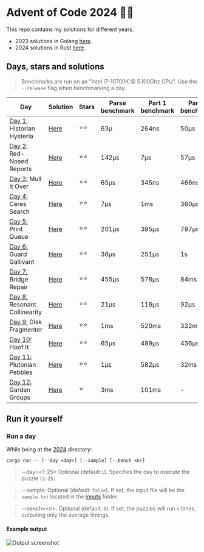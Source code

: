 # Advent of Code 2024 🎄🎁
This repo contains my solutions for different years.
- 2023 solutions in Golang [here](./2023/).
- 2024 solutions in Rust [here](./2024/).

## Days, stars and solutions 
> Benchmarks are run on an "Intel i7-10700K @ 5.100Ghz CPU".
> Use the `--release` flag when benchmarking a day.

| Day | Solution | Stars | Parse benchmark | Part 1 benchmark | Part 2 benchmark |
|-----|----------|-------|-------------------|-----------------|------------------|
| [Day 1:](https://adventofcode.com/2024/day/1) Historian Hysteria | [Here](./2024/solutions/day01.rs) | ⭐⭐ | 63µ | 264ns | 50µs |
| [Day 2:](https://adventofcode.com/2024/day/2) Red-Nosed Reports | [Here](./2024/solutions/day02.rs) | ⭐⭐ | 142µs | 7µs | 57µs |
| [Day 3:](https://adventofcode.com/2024/day/3) Mull It Over | [Here](./2024/solutions/day03.rs) | ⭐⭐ | 65µs | 345ns | 466ns |
| [Day 4:](https://adventofcode.com/2024/day/4) Ceres Search | [Here](./2024/solutions/day04.rs) | ⭐⭐ | 7µs | 1ms | 360µs |
| [Day 5:](https://adventofcode.com/2024/day/5) Print Queue | [Here](./2024/solutions/day05.rs) | ⭐⭐ | 201µs | 395µs | 797µs |
| [Day 6:](https://adventofcode.com/2024/day/6) Guard Gallivant | [Here](./2024/solutions/day06.rs) | ⭐⭐ | 36µs | 251µs | 1s |
| [Day 7:](https://adventofcode.com/2024/day/7) Bridge Repair | [Here](./2024/solutions/day07.rs) | ⭐⭐ | 455µs | 578µs | 84ms |
| [Day 8:](https://adventofcode.com/2024/day/8) Resonant Collinearity | [Here](./2024/solutions/day08.rs) | ⭐⭐ | 21µs | 116µs | 92µs |
| [Day 9:](https://adventofcode.com/2024/day/9) Disk Fragmenter | [Here](./2024/solutions/day09.rs) | ⭐⭐ | 1ms | 520ms | 332ms |
| [Day 10:](https://adventofcode.com/2024/day/10) Hoof It | [Here](./2024/solutions/day10.rs) | ⭐⭐ | 65µs | 489µs | 436µs |
| [Day 11:](https://adventofcode.com/2024/day/11) Plutonian Pebbles | [Here](./2024/solutions/day11.rs) | ⭐⭐ | 1µs | 582µs | 32ms |
| [Day 12:](https://adventofcode.com/2024/day/12) Garden Groups | [Here](./2024/solutions/day12.rs) | ⭐ | 3ms | 101ms | - |

## Run it yourself
### Run a day 
While being at the [2024](./2024/) directory:
```
cargo run -- [--day <day>] [--sample] [--bench <n>]
```
> --day=<1-25> Optional (default:`1`). Specifies the day to execute the puzzle `(1-25)`

> --sample: Optional (default: `false`). If set, the input file will be the `sample.txt` located in the [inputs](./2024/inputs) folder.

> --bench=\<n\>: Optional (default: `0`). If set, the puzzles will run `n` times, outputing only the average timings.

#### Example output
![Output screenshot](https://github.com/user-attachments/assets/072b854a-4e15-4284-a5c5-3745c6bd0f76)
